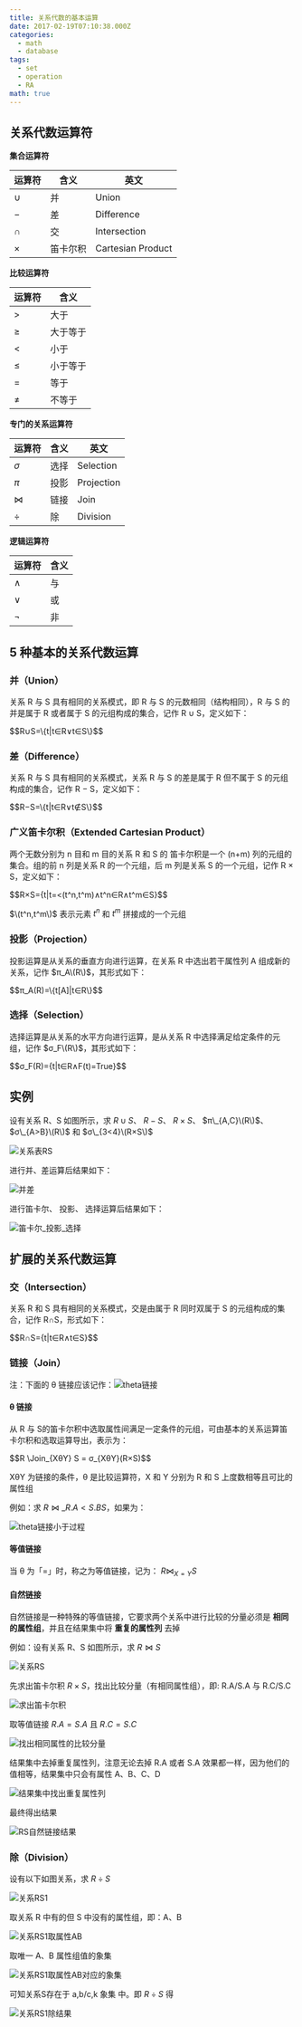 ```yaml
---
title: 关系代数的基本运算
date: 2017-02-19T07:10:38.000Z
categories:
  - math
  - database
tags:
  - set
  - operation
  - RA
math: true
---
```


## 关系代数运算符

**集合运算符**

| 运算符 | 含义   | 英文                |
|-----|------|-------------------|
| $∪$ | 并    | Union             |
| $−$ | 差    | Difference        |
| $∩$ | 交    | Intersection      |
| $×$ | 笛卡尔积 | Cartesian Product |

**比较运算符**

| 运算符 | 含义   |
|-----|------|
| $>$ | 大于   |
| $≥$ | 大于等于 |
| $<$ | 小于   |
| $≤$ | 小于等于 |
| $=$ | 等于   |
| $≠$ | 不等于  |

**专门的关系运算符**

| 运算符 | 含义  | 英文         |
|-----|-----|------------|
| $σ$ | 选择  | Selection  |
| $π$ | 投影  | Projection |
| $⋈$ | 链接  | Join       |
| $÷$ | 除   | Division   |

**逻辑运算符**

| 运算符 | 含义  |
|-----|-----|
| $∧$ | 与   |
| $∨$ | 或   |
| $¬$ | 非   |

## 5 种基本的关系代数运算

### 并（Union）

关系 R 与 S 具有相同的关系模式，即 R 与 S 的元数相同（结构相同），R 与 S 的并是属于 R 或者属于 S 的元组构成的集合，记作 R ∪ S，定义如下：

<div>
$$R∪S=\{t|t∈R∨t∈S\}$$
</div>

### 差（Difference）

关系 R 与 S 具有相同的关系模式，关系 R 与 S 的差是属于 R 但不属于 S 的元组构成的集合，记作 R − S，定义如下：

<div>
$$R−S=\{t|t∈R∨t∉S\}$$
</div>

### 广义笛卡尔积（Extended Cartesian Product）

两个无数分别为 n 目和 m 目的关系 R 和 S 的 笛卡尔积是一个 (n+m) 列的元组的集合。组的前 n 列是关系 R 的一个元组，后 m 列是关系 S 的一个元组，记作 R × S，定义如下：

<div>
$$R×S={t|t=<(t^n,t^m)∧t^n∈R∧t^m∈S}$$
</div>

$\(t^n,t^m\)$ 表示元素 $t^n$ 和 $t^m$ 拼接成的一个元组

### 投影（Projection）

投影运算是从关系的垂直方向进行运算，在关系 R 中选出若干属性列 A 组成新的关系，记作 $π_A\(R\)$，其形式如下：

<div>
$$π_A(R)=\{t[A]|t∈R\}$$
</div>

### 选择（Selection）

选择运算是从关系的水平方向进行运算，是从关系 R 中选择满足给定条件的元组，记作 $σ_F\(R\)$，其形式如下：

<div>
$$σ_F(R)={t|t∈R∧F(t)=True}$$
</div>

## 实例

设有关系 R、S 如图所示，求 $R∪S$、 $R−S$、 $R×S$、 $π\_{A,C}\(R\)$、 $σ\_{A>B}\(R\)$ 和 $σ\_{3<4}\(R×S\)$

![关系表RS](https://img10.360buyimg.com/devfe/jfs/t3967/269/2409299226/5377/e997b909/58a95fceNddd39fd7.png)

进行并、差运算后结果如下：

![并差](https://img14.360buyimg.com/devfe/jfs/t3949/95/2458170516/5487/1c7f1f38/58a967b1N42db123f.png)

进行笛卡尔、 投影、 选择运算后结果如下：

![笛卡尔_投影_选择](https://img30.360buyimg.com/devfe/jfs/t3943/109/2403665652/38834/c636281b/58a9685dN20af0b9b.png)

## 扩展的关系代数运算

### 交（Intersection）

关系 R 和 S 具有相同的关系模式，交是由属于 R 同时双属于 S 的元组构成的集合，记作 R∩S，形式如下：

<div>
$$R∩S={t|t∈R∧t∈S}$$
</div>

### 链接（Join）

注：下面的 θ 链接应该记作：![theta链接](https://img10.360buyimg.com/devfe/jfs/t3967/158/2461240249/2389/530d7d07/58aa580aNe9908740.png)

#### θ 链接

从 R 与 S的笛卡尔积中选取属性间满足一定条件的元组，可由基本的关系运算笛卡尔积和选取运算导出，表示为：

<div>
$$R \Join_{XθY} S = σ_{XθY}(R×S)$$
</div>

XθY 为链接的条件，θ 是比较运算符，X 和 Y 分别为 R 和 S 上度数相等且可比的属性组

例如：求 $R \Join\_{R.A<S.B} S$，如果为：

![theta链接小于过程](https://img14.360buyimg.com/devfe/jfs/t3133/127/6662942086/21071/88c200da/58aa5b1fN3e2316d5.png)

#### 等值链接

当 θ 为「=」时，称之为等值链接，记为： $R\Join_{X=Y}S$

#### 自然链接

自然链接是一种特殊的等值链接，它要求两个关系中进行比较的分量必须是 **相同的属性组**，并且在结果集中将 **重复的属性列** 去掉

例如：设有关系 R、S 如图所示，求 $R \Join S$

![关系RS](https://img11.360buyimg.com/devfe/jfs/t3982/212/2472511181/5973/54467e2a/58aa5ffaN970f7e5a.png)

先求出笛卡尔积 $R×S$，找出比较分量（有相同属性组），即: R.A/S.A 与 R.C/S.C

![求出笛卡尔积](https://img10.360buyimg.com/devfe/jfs/t3841/5/4275908218/12385/79e83d01/58aa6066Nd003e697.png)

取等值链接 $R.A = S.A$ 且 $R.C = S.C$

![找出相同属性的比较分量](https://img10.360buyimg.com/devfe/jfs/t3256/75/6205568741/12327/2b1dc867/58aa60e8N38a84108.png)

结果集中去掉重复属性列，注意无论去掉 R.A 或者 S.A 效果都一样，因为他们的值相等，结果集中只会有属性 A、B、C、D

![结果集中找出重复属性列](https://img12.360buyimg.com/devfe/jfs/t3217/183/6576493853/4744/ccb96965/58aa612eN043f7425.png)

最终得出结果

![RS自然链接结果](https://img12.360buyimg.com/devfe/jfs/t3247/65/6676502314/2874/657ddb0c/58aa617eN2457f536.png)

### 除（Division）

设有以下如图关系，求 $R÷S$

![关系RS1](https://img10.360buyimg.com/devfe/jfs/t3151/348/6716540896/7287/dc01ad2e/58aaaf3bN1cae8b1a.png)

取关系 R 中有的但 S 中没有的属性组，即：A、B

![关系RS1取属性AB](https://img11.360buyimg.com/devfe/jfs/t3202/137/6722879648/7244/3b47a185/58aaaf81N0b2491b5.png)

取唯一 A、B 属性组值的象集

![关系RS1取属性AB对应的象集](https://img11.360buyimg.com/devfe/jfs/t3871/170/2430481542/5179/be5899c5/58aaafe6N8297b49f.png)

可知关系S存在于 a,b/c,k 象集 中。即 $R÷S$ 得

![关系RS1除结果](https://img10.360buyimg.com/devfe/jfs/t3130/361/6704334588/3366/6b7e0b56/58aab058N3a3c374d.png)
